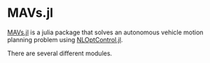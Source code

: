 # MAVs.jl

[MAVs.jl](https://github.com/JuliaMPC/MAVs.jl) is a julia package that solves an autonomous vehicle motion planning problem using [NLOptControl.jl](https://github.com/JuliaMPC/NLOptControl.jl).

There are several different modules.
